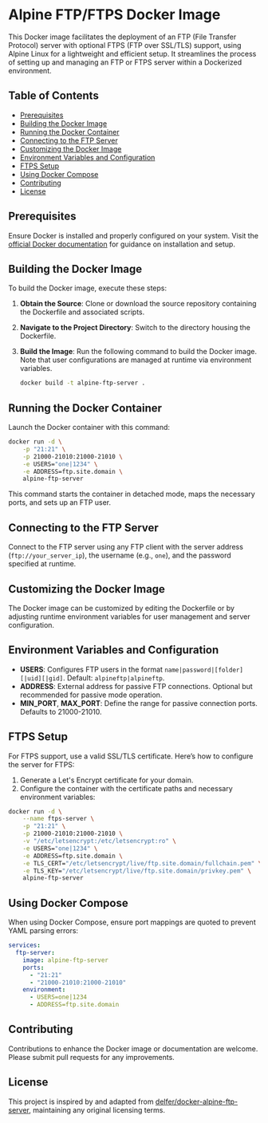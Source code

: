 # Alpine FTP/FTPS Docker Image

This Docker image facilitates the deployment of an FTP (File Transfer Protocol) server with optional FTPS (FTP over SSL/TLS) support, using Alpine Linux for a lightweight and efficient setup. It streamlines the process of setting up and managing an FTP or FTPS server within a Dockerized environment.

## Table of Contents

- [Prerequisites](#prerequisites)
- [Building the Docker Image](#building-the-docker-image)
- [Running the Docker Container](#running-the-docker-container)
- [Connecting to the FTP Server](#connecting-to-the-ftp-server)
- [Customizing the Docker Image](#customizing-the-docker-image)
- [Environment Variables and Configuration](#environment-variables-and-configuration)
- [FTPS Setup](#ftps-setup)
- [Using Docker Compose](#using-docker-compose)
- [Contributing](#contributing)
- [License](#license)

## Prerequisites

Ensure Docker is installed and properly configured on your system. Visit the [official Docker documentation](https://docs.docker.com/get-docker/) for guidance on installation and setup.

## Building the Docker Image

To build the Docker image, execute these steps:

1. **Obtain the Source**: Clone or download the source repository containing the Dockerfile and associated scripts.
2. **Navigate to the Project Directory**: Switch to the directory housing the Dockerfile.
3. **Build the Image**: Run the following command to build the Docker image. Note that user configurations are managed at runtime via environment variables.

    ```bash
    docker build -t alpine-ftp-server .
    ```

## Running the Docker Container

Launch the Docker container with this command:

```bash
docker run -d \
    -p "21:21" \
    -p 21000-21010:21000-21010 \
    -e USERS="one|1234" \
    -e ADDRESS=ftp.site.domain \
    alpine-ftp-server
```

This command starts the container in detached mode, maps the necessary ports, and sets up an FTP user.

## Connecting to the FTP Server

Connect to the FTP server using any FTP client with the server address (`ftp://your_server_ip`), the username (e.g., `one`), and the password specified at runtime.

## Customizing the Docker Image

The Docker image can be customized by editing the Dockerfile or by adjusting runtime environment variables for user management and server configuration.

## Environment Variables and Configuration

- **USERS**: Configures FTP users in the format `name|password|[folder][|uid][|gid]`. Default: `alpineftp|alpineftp`.
- **ADDRESS**: External address for passive FTP connections. Optional but recommended for passive mode operation.
- **MIN_PORT**, **MAX_PORT**: Define the range for passive connection ports. Defaults to 21000-21010.

## FTPS Setup

For FTPS support, use a valid SSL/TLS certificate. Here’s how to configure the server for FTPS:

1. Generate a Let's Encrypt certificate for your domain.
2. Configure the container with the certificate paths and necessary environment variables:

```bash
docker run -d \
    --name ftps-server \
    -p "21:21" \
    -p 21000-21010:21000-21010 \
    -v "/etc/letsencrypt:/etc/letsencrypt:ro" \
    -e USERS="one|1234" \
    -e ADDRESS=ftp.site.domain \
    -e TLS_CERT="/etc/letsencrypt/live/ftp.site.domain/fullchain.pem" \
    -e TLS_KEY="/etc/letsencrypt/live/ftp.site.domain/privkey.pem" \
    alpine-ftp-server
```

## Using Docker Compose

When using Docker Compose, ensure port mappings are quoted to prevent YAML parsing errors:

```yaml
services:
  ftp-server:
    image: alpine-ftp-server
    ports:
      - "21:21"
      - "21000-21010:21000-21010"
    environment:
      - USERS=one|1234
      - ADDRESS=ftp.site.domain
```

## Contributing

Contributions to enhance the Docker image or documentation are welcome. Please submit pull requests for any improvements.

## License

This project is inspired by and adapted from [delfer/docker-alpine-ftp-server](https://github.com/delfer/docker-alpine-ftp-server), maintaining any original licensing terms.
